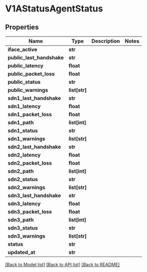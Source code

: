 # V1AStatusAgentStatus

## Properties
Name | Type | Description | Notes
------------ | ------------- | ------------- | -------------
**iface_active** | **str** |  | 
**public_last_handshake** | **str** |  | 
**public_latency** | **float** |  | 
**public_packet_loss** | **float** |  | 
**public_status** | **str** |  | 
**public_warnings** | **list[str]** |  | 
**sdn1_last_handshake** | **str** |  | 
**sdn1_latency** | **float** |  | 
**sdn1_packet_loss** | **float** |  | 
**sdn1_path** | **list[int]** |  | 
**sdn1_status** | **str** |  | 
**sdn1_warnings** | **list[str]** |  | 
**sdn2_last_handshake** | **str** |  | 
**sdn2_latency** | **float** |  | 
**sdn2_packet_loss** | **float** |  | 
**sdn2_path** | **list[int]** |  | 
**sdn2_status** | **str** |  | 
**sdn2_warnings** | **list[str]** |  | 
**sdn3_last_handshake** | **str** |  | 
**sdn3_latency** | **float** |  | 
**sdn3_packet_loss** | **float** |  | 
**sdn3_path** | **list[int]** |  | 
**sdn3_status** | **str** |  | 
**sdn3_warnings** | **list[str]** |  | 
**status** | **str** |  | 
**updated_at** | **str** |  | 

[[Back to Model list]](../README.md#documentation-for-models) [[Back to API list]](../README.md#documentation-for-api-endpoints) [[Back to README]](../README.md)

